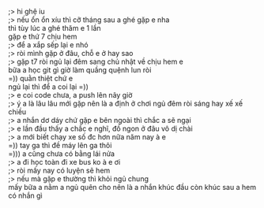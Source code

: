 ;> hi ghệ iu<br>
;> nếu ổn ổn xíu thì cỡ tháng sau a ghé gặp e nha<br>
thì tùy lúc a ghé thăm e 1 lần<br>
gặp e thứ 7 chịu hem<br>
;> để a xắp sếp lại e nhó <br>
;> ròi mình gặp ở đâu, chỗ e ở hay sao<br>
;> gặp t7 ròi ngủ lại đêm sang chủ nhật về chịu hem e<br>
bữa a học git gì giờ làm quầng quệnh lun ròi<br>
=)) quằn thiệt chứ e<br>
ngủ lại thì để a coi lại =))<br>
;> e coi code chưa, a push lên nãy giờ<br>
;> ý a là lâu lâu mới gặp nên là a định ở chơi ngủ đêm ròi sáng hay xế xế chiều<br>
;> a nhắn dơ dáy chứ gặp e bên ngoài thì chắc a sẽ ngại<br>
;> e lần đầu thấy a chắc e nghĩ, đồ ngon ở đâu vô dị chài<br>
;> a mới biết chạy xe số đc hơn nữa năm nay à e<br>
=)) tay ga thì đề máy lên ga thôi<br>
=))) a cũng chưa có bằng lái nửa<br>
;> a đi học toàn đi xe bus ko à e ơi<br>
;> ròi mấy nay có luyện sẽ hem<br>
;> nếu mà gặp e thường thì khỏi ngủ chung<br>
mấy bữa a nằm a ngủ quên cho nên là a nhắn khúc đầu còn khúc sau a hem có nhắn gì
